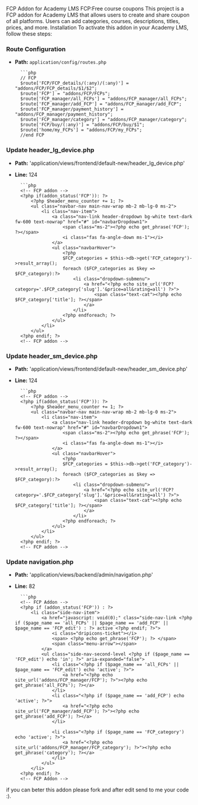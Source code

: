 FCP Addon for Academy LMS
FCP:Free course coupons
This project is a FCP addon for Academy LMS that allows users to create and share coupon of all platforms. Users can add categories, courses, descriptions, titles, prices, and more.
Installation
To activate this addon in your Academy LMS, follow these steps:

### Route Configuration
		
- **Path:** `application/config/routes.php`
		
		```php
		// FCP
		$route['FCP/FCP_details/(:any)/(:any)'] = "addons/FCP/FCP_details/$1/$2";
		$route['FCP'] = "addons/FCP/FCPs";
		$route['FCP_manager/all_FCPs'] = "addons/FCP_manager/all_FCPs";
		$route['FCP_manager/add_FCP'] = "addons/FCP_manager/add_FCP";
		$route['FCP_manager/payment_history'] = "addons/FCP_manager/payment_history";
		$route['FCP_manager/category'] = "addons/FCP_manager/category";
		$route['FCP/buy/(:any)'] = "addons/FCP/buy/$1";
		$route['home/my_FCPs'] = "addons/FCP/my_FCPs";
		//end FCP
### Update header_lg_device.php
- **Path:** 'application/views/frontend/default-new/header_lg_device.php'
- **Line:** 124

		```php
		<!-- FCP addon -->
		<?php if(addon_status('FCP')): ?>
			<?php $header_menu_counter += 1; ?>
			<ul class="navbar-nav main-nav-wrap mb-2 mb-lg-0 ms-2">
				<li class="nav-item">
					<a class="nav-link header-dropdown bg-white text-dark fw-600 text-nowrap" href="#" id="navbarDropdown1">
						<span class="ms-2"><?php echo get_phrase('FCP'); ?></span>
						<i class="fas fa-angle-down ms-1"></i>
					</a>
					<ul class="navbarHover">
						<?php
						$FCP_categories = $this->db->get('FCP_category')->result_array();
						foreach ($FCP_categories as $key => $FCP_category):?>
							<li class="dropdown-submenu">
								<a href="<?php echo site_url('FCP?category='.$FCP_category['slug'].'&price=all&rating=all') ?>">
									<span class="text-cat"><?php echo $FCP_category['title']; ?></span>
								</a>
							</li>
						<?php endforeach; ?>
					</ul>
				</li>
			</ul>
		<?php endif; ?>
		<!-- FCP addon -->
### Update header_sm_device.php
- **Path:** 'application/views/frontend/default-new/header_sm_device.php'
- **Line:** 124

		```php
		<!-- FCP addon -->
		<?php if(addon_status('FCP')): ?>
			<?php $header_menu_counter += 1; ?>
			<ul class="navbar-nav main-nav-wrap mb-2 mb-lg-0 ms-2">
				<li class="nav-item">
					<a class="nav-link header-dropdown bg-white text-dark fw-600 text-nowrap" href="#" id="navbarDropdown1">
						<span class="ms-2"><?php echo get_phrase('FCP'); ?></span>
						<i class="fas fa-angle-down ms-1"></i>
					</a>
					<ul class="navbarHover">
						<?php
						$FCP_categories = $this->db->get('FCP_category')->result_array();
						foreach ($FCP_categories as $key => $FCP_category):?>
							<li class="dropdown-submenu">
								<a href="<?php echo site_url('FCP?category='.$FCP_category['slug'].'&price=all&rating=all') ?>">
									<span class="text-cat"><?php echo $FCP_category['title']; ?></span>
								</a>
							</li>
						<?php endforeach; ?>
					</ul>
				</li>
			</ul>
		<?php endif; ?>
		<!-- FCP addon -->
### Update navigation.php
- **Path:** 'application/views/backend/admin/navigation.php'
- **Line:** 82

		```php
		<!-- FCP Addon -->
		<?php if (addon_status('FCP')) : ?>
			<li class="side-nav-item">
				<a href="javascript: void(0);" class="side-nav-link <?php if ($page_name == 'all_FCPs' || $page_name == 'add_FCP' || $page_name == 'FCP_edit') : ?> active <?php endif; ?>">
					<i class="dripicons-ticket"></i>
					<span> <?php echo get_phrase('FCP'); ?> </span>
					<span class="menu-arrow"></span>
				</a>
				<ul class="side-nav-second-level <?php if ($page_name == 'FCP_edit') echo 'in'; ?>" aria-expanded="false">
					<li class="<?php if ($page_name == 'all_FCPs' || $page_name == 'FCP_edit') echo 'active'; ?>">
						<a href="<?php echo site_url('addons/FCP_manager/FCP'); ?>"><?php echo get_phrase('all_FCPs'); ?></a>
					</li>
					<li class="<?php if ($page_name == 'add_FCP') echo 'active'; ?>">
						<a href="<?php echo site_url('FCP_manager/add_FCP'); ?>"><?php echo get_phrase('add_FCP'); ?></a>
					</li>

					<li class="<?php if ($page_name == 'FCP_category') echo 'active'; ?>">
						<a href="<?php echo site_url('addons/FCP_manager/FCP_category'); ?>"><?php echo get_phrase('category'); ?></a>
					</li>
				</ul>
			</li>
		<?php endif; ?>
		<!-- FCP Addon -->

if you can beter this addon please fork and after edit send to me your code :).